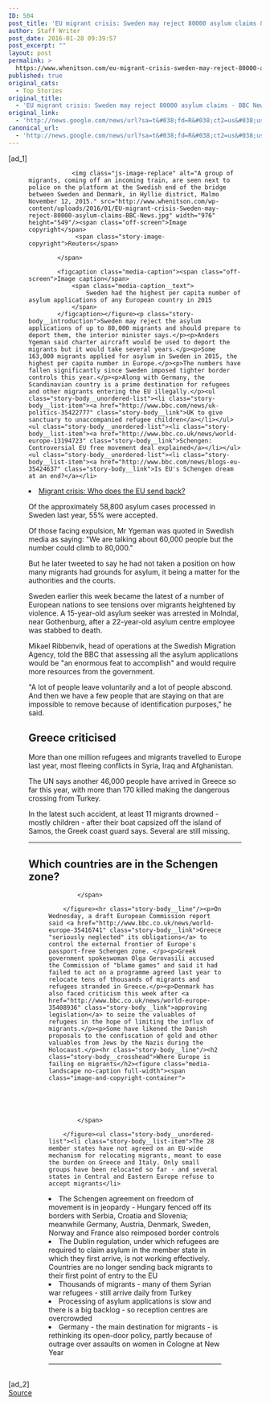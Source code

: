 ```yaml
---
ID: 504
post_title: 'EU migrant crisis: Sweden may reject 80000 asylum claims &#8211; BBC News'
author: Staff Writer
post_date: 2016-01-28 09:39:57
post_excerpt: ""
layout: post
permalink: >
  https://www.whenitson.com/eu-migrant-crisis-sweden-may-reject-80000-asylum-claims-bbc-news/
published: true
original_cats:
  - Top Stories
original_title:
  - 'EU migrant crisis: Sweden may reject 80000 asylum claims - BBC News'
original_link:
  - 'http://news.google.com/news/url?sa=t&#038;fd=R&#038;ct2=us&#038;usg=AFQjCNFCkbVOftxU4rKb3xC2nU2W0jvCkQ&#038;clid=c3a7d30bb8a4878e06b80cf16b898331&#038;cid=52779038439893&#038;ei=6-GpVsjANpy9hAHnoJOwCg&#038;url=http://www.bbc.com/news/world-europe-35425735'
canonical_url:
  - 'http://news.google.com/news/url?sa=t&#038;fd=R&#038;ct2=us&#038;usg=AFQjCNFCkbVOftxU4rKb3xC2nU2W0jvCkQ&#038;clid=c3a7d30bb8a4878e06b80cf16b898331&#038;cid=52779038439893&#038;ei=6-GpVsjANpy9hAHnoJOwCg&#038;url=http://www.bbc.com/news/world-europe-35425735'
---
```

 [ad_1]
<br><div property="articleBody" readability="101.648559282">
                                                                                                    <figure class="media-landscape has-caption full-width lead"><span class="image-and-copyright-container">
                
                <img class="js-image-replace" alt="A group of migrants, coming off an incoming train, are seen next to police on the platform at the Swedish end of the bridge between Sweden and Denmark, in Hyllie district, Malmo November 12, 2015." src="http://www.whenitson.com/wp-content/uploads/2016/01/EU-migrant-crisis-Sweden-may-reject-80000-asylum-claims-BBC-News.jpg" width="976" height="549"/><span class="off-screen">Image copyright</span>
                 <span class="story-image-copyright">Reuters</span>
                
            </span>
            
            <figcaption class="media-caption"><span class="off-screen">Image caption</span>
                <span class="media-caption__text">
                    Sweden had the highest per capita number of asylum applications of any European country in 2015
                </span>
            </figcaption></figure><p class="story-body__introduction">Sweden may reject the asylum applications of up to 80,000 migrants and should prepare to deport them, the interior minister says.</p><p>Anders Ygeman said charter aircraft would be used to deport the migrants but it would take several years.</p><p>Some 163,000 migrants applied for asylum in Sweden in 2015, the highest per capita number in Europe.</p><p>The numbers have fallen significantly since Sweden imposed tighter border controls this year.</p><p>Along with Germany, the Scandinavian country is a prime destination for refugees and other migrants entering the EU illegally.</p><ul class="story-body__unordered-list"><li class="story-body__list-item"><a href="http://www.bbc.com/news/uk-politics-35422777" class="story-body__link">UK to give sanctuary to unaccompanied refugee children</a></li></ul><ul class="story-body__unordered-list"><li class="story-body__list-item"><a href="http://www.bbc.co.uk/news/world-europe-13194723" class="story-body__link">Schengen: Controversial EU free movement deal explained</a></li></ul><ul class="story-body__unordered-list"><li class="story-body__list-item"><a href="http://www.bbc.com/news/blogs-eu-35424637" class="story-body__link">Is EU's Schengen dream at an end?</a></li>
<li class="story-body__list-item"><a href="http://www.bbc.com/news/world-europe-34190359" class="story-body__link">Migrant crisis: Who does the EU send back?</a></li>
</ul><p>Of the approximately 58,800 asylum cases processed in Sweden last year, 55% were accepted.</p><p>Of those facing expulsion, Mr Ygeman was quoted in Swedish media as saying: "We are talking about 60,000 people but the number could climb to 80,000."</p><p>But he later tweeted to say he had not taken a position on how many migrants had grounds for asylum, it being a matter for the authorities and the courts.</p>                                                                                                    <p>Sweden earlier this week became the latest of a number of European nations to see tensions over migrants heightened by violence. A 15-year-old asylum seeker was arrested in Molndal, near Gothenburg, after a 22-year-old asylum centre employee was stabbed to death.</p><p>Mikael Ribbenvik, head of operations at the Swedish Migration Agency, told the BBC that assessing all the asylum applications would be "an enormous feat to accomplish" and would require more resources from the government.</p><p>"A lot of people leave voluntarily and a lot of people abscond. And then we have a few people that are staying on that are impossible to remove because of identification purposes," he said. </p><h2 class="story-body__crosshead">Greece criticised</h2><p>More than one million refugees and migrants travelled to Europe last year, most fleeing conflicts in Syria, Iraq and Afghanistan.</p><p>The UN says another 46,000 people have arrived in Greece so far this year, with more than 170 killed making the dangerous crossing from Turkey.</p><p>In the latest such accident, at least 11 migrants drowned - mostly children - after their boat capsized off the island of Samos, the Greek coast guard says. Several are still missing.</p><hr class="story-body__line"/><h2 class="story-body__crosshead">Which countries are in the Schengen zone?</h2><figure class="media-landscape no-caption full-width"><span class="image-and-copyright-container">
                
                
                
                
                
            </span>
            
        </figure><hr class="story-body__line"/><p>On Wednesday, a draft European Commission report said <a href="http://www.bbc.co.uk/news/world-europe-35416741" class="story-body__link">Greece "seriously neglected" its obligations</a> to control the external frontier of Europe's passport-free Schengen zone. </p><p>Greek government spokeswoman Olga Gerovasili accused the Commission of "blame games" and said it had failed to act on a programme agreed last year to relocate tens of thousands of migrants and refugees stranded in Greece.</p><p>Denmark has also faced criticism this week after <a href="http://www.bbc.co.uk/news/world-europe-35408936" class="story-body__link">approving legislation</a> to seize the valuables of refugees in the hope of limiting the influx of migrants.</p><p>Some have likened the Danish proposals to the confiscation of gold and other valuables from Jews by the Nazis during the Holocaust.</p><hr class="story-body__line"/><h2 class="story-body__crosshead">Where Europe is failing on migrants</h2><figure class="media-landscape no-caption full-width"><span class="image-and-copyright-container">
                
                
                
                
                
            </span>
            
        </figure><ul class="story-body__unordered-list"><li class="story-body__list-item">The 28 member states have not agreed on an EU-wide mechanism for relocating migrants, meant to ease the burden on Greece and Italy. Only small groups have been relocated so far - and several states in Central and Eastern Europe refuse to accept migrants</li>
<li class="story-body__list-item">The Schengen agreement on freedom of movement is in jeopardy - Hungary fenced off its borders with Serbia, Croatia and Slovenia; meanwhile Germany, Austria, Denmark, Sweden, Norway and France also reimposed border controls</li>
<li class="story-body__list-item">The Dublin regulation, under which refugees are required to claim asylum in the member state in which they first arrive, is not working effectively. Countries are no longer sending back migrants to their first point of entry to the EU</li>
<li class="story-body__list-item">Thousands of migrants - many of them Syrian war refugees - still arrive daily from Turkey</li>
<li class="story-body__list-item">Processing of asylum applications is slow and there is a big backlog - so reception centres are overcrowded</li>
<li class="story-body__list-item">Germany - the main destination for migrants - is rethinking its open-door policy, partly because of outrage over assaults on women in Cologne at New Year</li>
</ul><hr class="story-body__line"/></div>
<br>[ad_2]
<br><a href="http://news.google.com/news/url?sa=t&#038;fd=R&#038;ct2=us&#038;usg=AFQjCNFCkbVOftxU4rKb3xC2nU2W0jvCkQ&#038;clid=c3a7d30bb8a4878e06b80cf16b898331&#038;cid=52779038439893&#038;ei=6-GpVsjANpy9hAHnoJOwCg&#038;url=http://www.bbc.com/news/world-europe-35425735">Source </a>